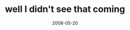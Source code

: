 ---
layout: base.njk
title : 'well I didn&#39;t see that coming' 
view_title : 'well I didn&#39;t see that coming' 
year : '2008' 
date : '2008-05-20' 
img_file : '/drawing/wellididntseethatcoming.jpg' 
html_file : 'wellididntseethatcoming' 
next_html : 'iamsohappyyourbeardisgone.html' 
year_order : '212' 
permalink : "title/{{html_file}}.html"
---